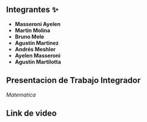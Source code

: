 ##  Integrantes ✨ ##
- **Masseroni Ayelen**
- **Martin Molina**
- **Bruno Mele**
- **Agustín Martínez**
- **Andrés Meshler**
- **Ayelen Masseroni**
- **Agustin Martilotta**

## Presentacion de Trabajo Integrador ##
*Matematica*

## Link de video ##



